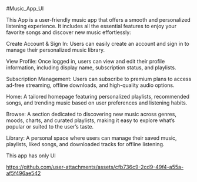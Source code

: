 #Music_App_UI


This App is a user-friendly music app that offers a smooth and personalized listening experience.
It includes all the essential features to enjoy your favorite songs and discover new music effortlessly:

Create Account & Sign In: Users can easily create an account and sign in to manage their personalized music library.

View Profile: Once logged in, users can view and edit their profile information, including display name, subscription status, and playlists.

Subscription Management: Users can subscribe to premium plans to access ad-free streaming, offline downloads, and high-quality audio options.

Home: A tailored homepage featuring personalized playlists, recommended songs, and trending music based on user preferences and listening habits.

Browse: A section dedicated to discovering new music across genres, moods, charts, and curated playlists, making it easy to explore what’s popular or suited to the user’s taste.

Library: A personal space where users can manage their saved music, playlists, liked songs, and downloaded tracks for offline listening.


This app has only UI


https://github.com/user-attachments/assets/cfb736c9-2cd9-49f4-a55a-af5f496ae542
